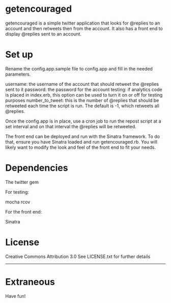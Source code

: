 # getencouraged

getencouraged is a simple twitter application that looks for @replies to an account and then retweets then from the account.  It also has a front end to display @replies sent to an account.


# Set up

Rename the config.app.sample file to config.app and fill in the needed parameters.

username: the username of the account that should retweet the @replies sent to it
password: the password for the account
testing: if analytics code is placed in index.erb, this option can be used to turn it on or off for testing purposes
number_to_tweet: this is the number of @replies that should be retweeted each time the script is run.  The default is -1, which retweets all @replies.

Once the config.app is in place, use a cron job to run the repost script at a set interval and on that interval the @replies will be retweeted.

The front end can be deployed and run with the Sinatra framework.  To do that, ensure you have Sinatra loaded and run getencouraged.rb.  You will likely want to modify the look and feel of the front end to fit your needs.


# Dependencies

The twitter gem

For testing:

mocha
rcov


For the front end:

Sinatra


# License

Creative Commons Attribution 3.0
See LICENSE.txt for further details

***

# Extraneous

Have fun!